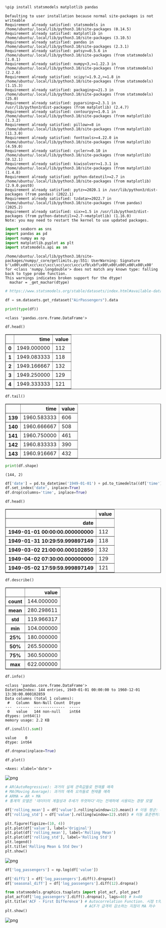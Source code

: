 ```python
%pip install statsmodels matplotlib pandas
```

    Defaulting to user installation because normal site-packages is not writeable
    Requirement already satisfied: statsmodels in /home/ubuntu/.local/lib/python3.10/site-packages (0.14.5)
    Requirement already satisfied: matplotlib in /home/ubuntu/.local/lib/python3.10/site-packages (3.10.5)
    Requirement already satisfied: pandas in /home/ubuntu/.local/lib/python3.10/site-packages (2.3.1)
    Requirement already satisfied: patsy>=0.5.6 in /home/ubuntu/.local/lib/python3.10/site-packages (from statsmodels) (1.0.1)
    Requirement already satisfied: numpy<3,>=1.22.3 in /home/ubuntu/.local/lib/python3.10/site-packages (from statsmodels) (2.2.6)
    Requirement already satisfied: scipy!=1.9.2,>=1.8 in /home/ubuntu/.local/lib/python3.10/site-packages (from statsmodels) (1.15.3)
    Requirement already satisfied: packaging>=21.3 in /home/ubuntu/.local/lib/python3.10/site-packages (from statsmodels) (25.0)
    Requirement already satisfied: pyparsing>=2.3.1 in /usr/lib/python3/dist-packages (from matplotlib) (2.4.7)
    Requirement already satisfied: contourpy>=1.0.1 in /home/ubuntu/.local/lib/python3.10/site-packages (from matplotlib) (1.3.2)
    Requirement already satisfied: pillow>=8 in /home/ubuntu/.local/lib/python3.10/site-packages (from matplotlib) (11.3.0)
    Requirement already satisfied: fonttools>=4.22.0 in /home/ubuntu/.local/lib/python3.10/site-packages (from matplotlib) (4.59.0)
    Requirement already satisfied: cycler>=0.10 in /home/ubuntu/.local/lib/python3.10/site-packages (from matplotlib) (0.12.1)
    Requirement already satisfied: kiwisolver>=1.3.1 in /home/ubuntu/.local/lib/python3.10/site-packages (from matplotlib) (1.4.8)
    Requirement already satisfied: python-dateutil>=2.7 in /home/ubuntu/.local/lib/python3.10/site-packages (from matplotlib) (2.9.0.post0)
    Requirement already satisfied: pytz>=2020.1 in /usr/lib/python3/dist-packages (from pandas) (2022.1)
    Requirement already satisfied: tzdata>=2022.7 in /home/ubuntu/.local/lib/python3.10/site-packages (from pandas) (2025.2)
    Requirement already satisfied: six>=1.5 in /usr/lib/python3/dist-packages (from python-dateutil>=2.7->matplotlib) (1.16.0)
    Note: you may need to restart the kernel to use updated packages.



```python
import seaborn as sns
import pandas as pd
import numpy as np
import matplotlib.pyplot as plt
import statsmodels.api as sm
```

    /home/ubuntu/.local/lib/python3.10/site-packages/numpy/_core/getlimits.py:551: UserWarning: Signature b'\x00\xd0\xcc\xcc\xcc\xcc\xcc\xcc\xfb\xbf\x00\x00\x00\x00\x00\x00' for <class 'numpy.longdouble'> does not match any known type: falling back to type probe function.
    This warnings indicates broken support for the dtype!
      machar = _get_machar(dtype)



```python
# https://www.statsmodels.org/stable/datasets/index.html#available-datasets
```


```python
df = sm.datasets.get_rdataset("AirPassengers").data
```


```python
print(type(df))
```

    <class 'pandas.core.frame.DataFrame'>



```python
df.head()
```




<div>
<style scoped>
    .dataframe tbody tr th:only-of-type {
        vertical-align: middle;
    }

    .dataframe tbody tr th {
        vertical-align: top;
    }

    .dataframe thead th {
        text-align: right;
    }
</style>
<table border="1" class="dataframe">
  <thead>
    <tr style="text-align: right;">
      <th></th>
      <th>time</th>
      <th>value</th>
    </tr>
  </thead>
  <tbody>
    <tr>
      <th>0</th>
      <td>1949.000000</td>
      <td>112</td>
    </tr>
    <tr>
      <th>1</th>
      <td>1949.083333</td>
      <td>118</td>
    </tr>
    <tr>
      <th>2</th>
      <td>1949.166667</td>
      <td>132</td>
    </tr>
    <tr>
      <th>3</th>
      <td>1949.250000</td>
      <td>129</td>
    </tr>
    <tr>
      <th>4</th>
      <td>1949.333333</td>
      <td>121</td>
    </tr>
  </tbody>
</table>
</div>




```python
df.tail()
```




<div>
<style scoped>
    .dataframe tbody tr th:only-of-type {
        vertical-align: middle;
    }

    .dataframe tbody tr th {
        vertical-align: top;
    }

    .dataframe thead th {
        text-align: right;
    }
</style>
<table border="1" class="dataframe">
  <thead>
    <tr style="text-align: right;">
      <th></th>
      <th>time</th>
      <th>value</th>
    </tr>
  </thead>
  <tbody>
    <tr>
      <th>139</th>
      <td>1960.583333</td>
      <td>606</td>
    </tr>
    <tr>
      <th>140</th>
      <td>1960.666667</td>
      <td>508</td>
    </tr>
    <tr>
      <th>141</th>
      <td>1960.750000</td>
      <td>461</td>
    </tr>
    <tr>
      <th>142</th>
      <td>1960.833333</td>
      <td>390</td>
    </tr>
    <tr>
      <th>143</th>
      <td>1960.916667</td>
      <td>432</td>
    </tr>
  </tbody>
</table>
</div>




```python
print(df.shape)
```

    (144, 2)



```python
df['date'] = pd.to_datetime('1949-01-01') + pd.to_timedelta((df['time'] - 1949) * 365.25, unit='D')
df.set_index('date', inplace=True)
df.drop(columns='time', inplace=True)
```


```python
df.head()
```




<div>
<style scoped>
    .dataframe tbody tr th:only-of-type {
        vertical-align: middle;
    }

    .dataframe tbody tr th {
        vertical-align: top;
    }

    .dataframe thead th {
        text-align: right;
    }
</style>
<table border="1" class="dataframe">
  <thead>
    <tr style="text-align: right;">
      <th></th>
      <th>value</th>
    </tr>
    <tr>
      <th>date</th>
      <th></th>
    </tr>
  </thead>
  <tbody>
    <tr>
      <th>1949-01-01 00:00:00.000000000</th>
      <td>112</td>
    </tr>
    <tr>
      <th>1949-01-31 10:29:59.999897149</th>
      <td>118</td>
    </tr>
    <tr>
      <th>1949-03-02 21:00:00.000102850</th>
      <td>132</td>
    </tr>
    <tr>
      <th>1949-04-02 07:30:00.000000000</th>
      <td>129</td>
    </tr>
    <tr>
      <th>1949-05-02 17:59:59.999897149</th>
      <td>121</td>
    </tr>
  </tbody>
</table>
</div>




```python
df.describe()
```




<div>
<style scoped>
    .dataframe tbody tr th:only-of-type {
        vertical-align: middle;
    }

    .dataframe tbody tr th {
        vertical-align: top;
    }

    .dataframe thead th {
        text-align: right;
    }
</style>
<table border="1" class="dataframe">
  <thead>
    <tr style="text-align: right;">
      <th></th>
      <th>value</th>
    </tr>
  </thead>
  <tbody>
    <tr>
      <th>count</th>
      <td>144.000000</td>
    </tr>
    <tr>
      <th>mean</th>
      <td>280.298611</td>
    </tr>
    <tr>
      <th>std</th>
      <td>119.966317</td>
    </tr>
    <tr>
      <th>min</th>
      <td>104.000000</td>
    </tr>
    <tr>
      <th>25%</th>
      <td>180.000000</td>
    </tr>
    <tr>
      <th>50%</th>
      <td>265.500000</td>
    </tr>
    <tr>
      <th>75%</th>
      <td>360.500000</td>
    </tr>
    <tr>
      <th>max</th>
      <td>622.000000</td>
    </tr>
  </tbody>
</table>
</div>




```python
df.info()
```

    <class 'pandas.core.frame.DataFrame'>
    DatetimeIndex: 144 entries, 1949-01-01 00:00:00 to 1960-12-01 13:30:00.000102859
    Data columns (total 1 columns):
     #   Column  Non-Null Count  Dtype
    ---  ------  --------------  -----
     0   value   144 non-null    int64
    dtypes: int64(1)
    memory usage: 2.2 KB



```python
df.isnull().sum()
```




    value    0
    dtype: int64




```python
df.dropna(inplace=True)
```


```python
df.plot()
```




    <Axes: xlabel='date'>




    
![png](airPassangers2_files/airPassangers2_14_1.png)
    



```python
# AR(AutoRegressive): 과거의 실제 관측값들로 현재를 예측
# MA(Moving Average): 과거의 예측 오차들로 현재를 예측
# ARMA = AR + MA
# 통계적 모델은 '데이터의 계절성과 추세가 뚜렷하다'라는 전제하에 사용되는 경량 모델
```


```python
df['rolling_mean'] = df['value'].rolling(window=12).mean() # 이동 평균: 추세 식별, 노이즈 제거, 계절성 분석을 위해 사용
df['rolling_std'] = df['value'].rolling(window=12).std() # 이동 표준편차: 시간에 따른 변동성의 변화를 추적. 증가하면 평균 주위 데이터의 변동성이 커진다는 의미

plt.figure(figsize=(10, 4))
plt.plot(df['value'], label='Original')
plt.plot(df['rolling_mean'], label='Rolling Mean')
plt.plot(df['rolling_std'], label='Rolling Std')
plt.legend()
plt.title('Rolling Mean & Std Dev')
plt.show()
```


    
![png](airPassangers2_files/airPassangers2_16_0.png)
    



```python
df['log_passengers'] = np.log(df['value'])
```


```python
df['diff1'] = df['log_passengers'].diff().dropna()
df['seasonal_diff'] = df['log_passengers'].diff(12).dropna()
```


```python
from statsmodels.graphics.tsaplots import plot_acf, plot_pacf
plot_acf(df['log_passengers'].diff().dropna(), lags=40) # k=40
plt.title('ACF - First Difference') # Autocorrelation Function. 시점 t의 값이 시점 t-k값과 얼마나 선형적으로 관계되어 있는가? 0~1
                                    # ACF가 급격히 감소하는 지점이 MA 차수
plt.show()
```


    
![png](airPassangers2_files/airPassangers2_19_0.png)
    

